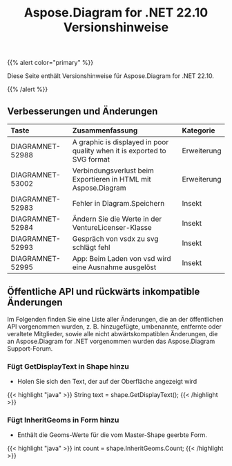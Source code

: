 ﻿---
title: Aspose.Diagram for .NET 22.10 Versionshinweise
type: docs
weight: 18
url: /de/net/aspose-diagram-for-net-22-10-release-notes/
---
{{% alert color="primary" %}} 

Diese Seite enthält Versionshinweise für Aspose.Diagram for .NET 22.10.

{{% /alert %}} 
## **Verbesserungen und Änderungen**

|**Taste**|**Zusammenfassung**|**Kategorie**|
|:- |:- |:- |
|DIAGRAMNET-52988|A graphic is displayed in poor quality when it is exported to SVG format|Erweiterung|
|DIAGRAMNET-53002|Verbindungsverlust beim Exportieren in HTML mit Aspose.Diagram|Erweiterung|
|DIAGRAMNET-52983|Fehler in Diagram.Speichern|Insekt|
|DIAGRAMNET-52984|Ändern Sie die Werte in der VentureLicenser-Klasse|Insekt|
|DIAGRAMNET-52993|Gespräch von vsdx zu svg schlägt fehl|Insekt|
|DIAGRAMNET-52995|App: Beim Laden von vsd wird eine Ausnahme ausgelöst|Insekt|

## **Öffentliche API und rückwärts inkompatible Änderungen**
Im Folgenden finden Sie eine Liste aller Änderungen, die an der öffentlichen API vorgenommen wurden, z. B. hinzugefügte, umbenannte, entfernte oder veraltete Mitglieder, sowie alle nicht abwärtskompatiblen Änderungen, die an Aspose.Diagram for .NET vorgenommen wurden das Aspose.Diagram Support-Forum.

### **Fügt GetDisplayText in Shape hinzu**
- Holen Sie sich den Text, der auf der Oberfläche angezeigt wird

{{< highlight "java" >}}
String text = shape.GetDisplayText();
{{< /highlight >}}

### **Fügt InheritGeoms in Form hinzu**
- Enthält die Geoms-Werte für die vom Master-Shape geerbte Form.

{{< highlight "java" >}}
int count = shape.InheritGeoms.Count;
{{< /highlight >}}